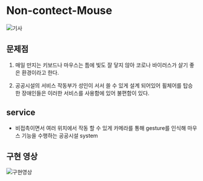 # Non-contect-Mouse

![기사](https://user-images.githubusercontent.com/95123300/174424367-2dc74d85-7856-4b2b-a18d-13630af9c10b.png)


## 문제점
1. 매일 만지는 키보드나 마우스는 틈에 빛도 잘 닿지 않아 코로나 바이러스가 살기 좋은 환경이라고 한다.

2. 공공시설의 서비스 작동부가 성인이 서서 쓸 수 있게 설계 되어있어 휠체어를 탑승한 장애인들은 이러한 서비스를 사용함에 있어 불편함이 있다.


## service
- 비접촉이면서 여러 위치에서 작동 할 수 있게 카메라를 통해 gesture를 인식해 마우스 기능을 수행하는 공공시설 system

## 구현 영상
![구현영상](https://user-images.githubusercontent.com/95123300/174424656-35bf46ee-eb98-40bd-8726-fd18c8a80f30.gif)
